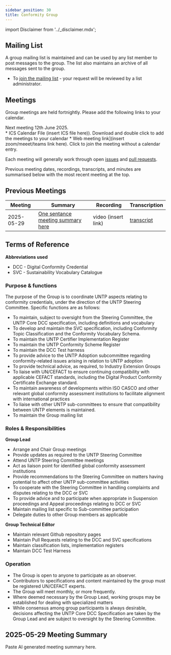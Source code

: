 ```yaml
---
sidebar_position: 30
title: Conformity Group
---
```


import Disclaimer from '../\_disclaimer.mdx';

<Disclaimer />

## Mailing List

A group mailing list is maintained and can be used by any list member to post messages to the group. The list also maintains an archive of all messages sent to the group.

* To [join the mailing list](https://gaggle.email/join/untp-conformity@gaggle.email) - your request will be reviewed by a list administrator.

## Meetings

Group meetings are held fortnightly.  Please add the following links to your calendar.

Next meeting 12th June 2025.  
	* ICS Calendar File (insert ICS file here)). Download and double click to add the meetings to your calendar
	* Web meeting link](insert zoom/meeet/teams link here). Click to join the meeting without a calendar entry.

Each meeting will generally work through open [issues](https://github.com/uncefact/spec-untp/issues?q=is%3Aissue%20state%3Aopen%20label%3AWG-Conformity) and [pull requests](https://github.com/uncefact/spec-untp/pulls). 

Previous meeting dates, recordings, transcripts, and minutes are summarised below with the most recent meeting at the top.

## Previous Meetings

|Meeting|Summary|Recording|Transcription|
|---|---|---|---|
|2025-05-29| [One sentance meeting summary here](#2025-05-29-meeting-summary)|video (insert link) |[transcript](/meetings/2025-05-29-Recording.txt)|

## Terms of Reference

**Abbreviations used**

* DCC - Digital Conformity Credential
* SVC - Sustainability Vocabulary Catalogue

### Purpose & functions

The purpose of the Group is to coordinate UNTP aspects relating to conformity credentials, under the direction of the UNTP Steering Committee.  Specific functions are as follows:

* To maintain, subject to oversight from the Steering Committee, the UNTP Core DCC specification, including definitions and vocabulary
* To develop and maintain the SVC specification, including Conformity Topic Classification and the Conformity Vocabulary Schema.
* To maintain the UNTP Certifier Implementation Register
* To maintain the UNTP Conformity Scheme Register 
* To maintain the DCC Test harness
* To provide advice to the UNTP Adoption subcommittee regarding conformity-related issues arising in relation to UNTP adoption 
* To provide technical advice, as required, to Industry Extension Groups
* To liaise with UN/CEFACT to ensure continuing compatibility with applicable CEFACT standards, including the Digital Product Conformity Certificate Exchange standard.
* To maintain awareness of developments within ISO CASCO and other relevant global conformity assessment institutions to facilitate alignment with international practices
* To liaise with other UNTP sub-committees to ensure that compatibility between UNTP elements is maintained. 
* To maintain the Group mailing list

### Roles & Responsibilities

**Group Lead**

* Arrange and Chair Group meetings
* Provide updates as required to the UNTP Steering Committee 
* Attend UNTP Steering Committee meetings
* Act as liaison point for identified global conformity assessment institutions
* Provide recommendations to the Steering Committee on matters having potential to affect other UNTP sub-committee activities 
* To cooperate with the Steering Committee in handling complaints and disputes relating to the DCC or SVC
* To provide advice and to participate when appropriate in Suspension proceedings and Appeal proceedings relating to DCC or SVC
* Maintain mailing list specific to Sub-committee participation 
* Delegate duties to other Group members as applicable

**Group Technical Editor**

* Maintain relevant Github repository pages
* Maintain Pull Requests relating to the DCC and SVC specifications
* Maintain classification lists, implementation registers
* Maintain DCC Test Harness


### Operation

* The Group is open to anyone to participate as an observer.  
* Contributors to specifications and content maintained by the group must be registered UN/CEFACT experts.
* The Group will meet monthly, or more frequently.
* Where deemed necessary by the Group Lead, working groups may be established for dealing with specialized matters
* While consensus among group participants is always desirable, decisions affecting the UNTP Core DCC Specification are taken by the Group Lead and are subject to oversight by the Steering Committee.





## 2025-05-29 Meeting Summary

Paste AI generated meeting summary here.
